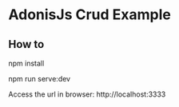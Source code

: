 # AdonisJs Crud Example

## How to

npm install

npm run serve:dev

Access the url in browser: http://localhost:3333
